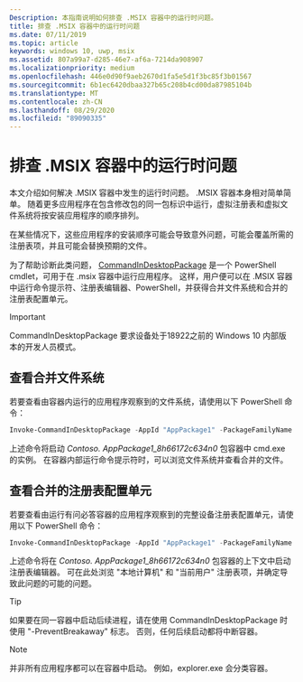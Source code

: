 ```yaml
---
Description: 本指南说明如何排查 .MSIX 容器中的运行时问题。
title: 排查 .MSIX 容器中的运行时问题
ms.date: 07/11/2019
ms.topic: article
keywords: windows 10, uwp, msix
ms.assetid: 807a99a7-d285-46e7-af6a-7214da908907
ms.localizationpriority: medium
ms.openlocfilehash: 446e0d90f9aeb2670d1fa5e5d1f3bc85f3b01567
ms.sourcegitcommit: 6b1ec6420dbaa327b65c208b4cd00da87985104b
ms.translationtype: MT
ms.contentlocale: zh-CN
ms.lasthandoff: 08/29/2020
ms.locfileid: "89090335"
---
```

# <a name="troubleshoot-runtime-issues-in-an-msix-container"></a>排查 .MSIX 容器中的运行时问题 

本文介绍如何解决 .MSIX 容器中发生的运行时问题。 .MSIX 容器本身相对简单简单。 随着更多应用程序在包含修改包的同一包标识中运行，虚拟注册表和虚拟文件系统将按安装应用程序的顺序排列。 

在某些情况下，这些应用程序的安装顺序可能会导致意外问题，可能会覆盖所需的注册表项，并且可能会替换预期的文件。 

为了帮助诊断此类问题， [CommandInDesktopPackage](/powershell/module/appx/invoke-commandindesktoppackage?view=win10-ps) 是一个 PowerShell cmdlet，可用于在 .msix 容器中运行应用程序。 这样，用户便可以在 .MSIX 容器中运行命令提示符、注册表编辑器、PowerShell，并获得合并文件系统和合并的注册表配置单元。 

 > [!IMPORTANT]
 > CommandInDesktopPackage 要求设备处于18922之前的 Windows 10 内部版本的开发人员模式。


## <a name="view-the-merged-file-system"></a>查看合并文件系统

若要查看由容器内运行的应用程序观察到的文件系统，请使用以下 PowerShell 命令：

``` PowerShell
Invoke-CommandInDesktopPackage -AppId "AppPackage1" -PackageFamilyName "Contoso.AppPackage1_8h66172c634n0" -Command "cmd.exe" -PreventBreakaway
```

上述命令将启动 *Contoso. AppPackage1_8h66172c634n0* 包容器中 cmd.exe 的实例。 在容器内部运行命令提示符时，可以浏览文件系统并查看合并的文件。 

## <a name="view-the-merged-registry-hive"></a>查看合并的注册表配置单元

若要查看由运行有问必答容器的应用程序观察到的完整设备注册表配置单元，请使用以下 PowerShell 命令：

``` PowerShell
Invoke-CommandInDesktopPackage -AppId "AppPackage1" -PackageFamilyName "Contoso.AppPackage1_8h66172c634n0" -Command "regedit.exe" -PreventBreakaway
```

上述命令将在 *Contoso. AppPackage1_8h66172c634n0* 包容器的上下文中启动注册表编辑器。 可在此处浏览 "本地计算机" 和 "当前用户" 注册表项，并确定导致此问题的可能的问题。 

 >[!TIP]
 > 如果要在同一容器中启动后续进程，请在使用 CommandInDesktopPackage 时使用 "-PreventBreakaway" 标志。 否则，任何后续启动都将中断容器。 

 >[!NOTE]
 > 并非所有应用程序都可以在容器中启动。 例如，explorer.exe 会分类容器。